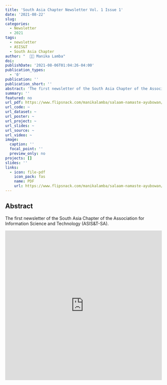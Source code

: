 ```yaml
---
title: 'South Asia Chapter Newsletter Vol. 1 Issue 1'
date: '2021-08-22'
slug: 
categories:
  - Newsletter
  - 2021
tags:
  - newsletter
  - ASIS&T
  - South Asia Chapter
author: "  👩‍🔬 Manika Lamba"
doi:
publishDate: '2021-08-06T01:04:26-04:00'
publication_types:
  - '0'
publication: ''
publication_short: ''
abstract: 'The first newsletter of the South Asia Chapter of the Association for Information Science and Technology (ASIS&T-SA).'
summary: ''
featured: no
url_pdf: https://www.flipsnack.com/manikalamba/salaam-namaste-ayubowan/full-view.html
url_code: ~
url_dataset: ~
url_poster: ~
url_project: ~
url_slides: ~
url_source: ~
url_video: ~
image:
  caption: ''
  focal_point: ''
  preview_only: no
projects: []
slides: ''
links:
  - icon: file-pdf
    icon_pack: fas
    name: PDF
    url: https://www.flipsnack.com/manikalamba/salaam-namaste-ayubowan/full-view.html
---
```


## Abstract

The first newsletter of the South Asia Chapter of the Association for Information Science and Technology (ASIS&T-SA).

<iframe src="https://cdn.flipsnack.com/widget/v2/widget.html?hash=hmq1ss31ci" width="100%" height="480" seamless="seamless" scrolling="no" frameBorder="0" allowFullScreen></iframe>
